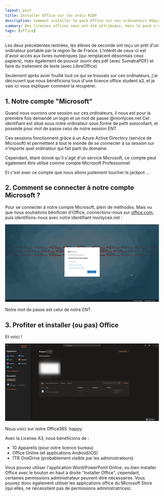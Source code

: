 ```yaml
---
layout: post
title: Installer Office sur les ordis RIDF
description: Comment installer le pack Office sur nos ordinateurs Région Île de France ?
summary: Des licenses offices nous ont été attribuées, mais le pack n'est pas installé par défaut ...
tags: [office]
---
```


Les deux précédentes rentrées, les élèves de seconde ont reçu un prêt d'un ordinateur portable par la région Île de France.
L'intérêt de ceux-ci est d'avoir accès aux livres numériques (qui remplacent désormais ceux papiers), mais également de pouvoir ouvrir des pdf (avec SumatraPDF)  et faire du traitement de texte (avec LibreOffice)

Seulement après avoir fouillé tout ce qui se trouvais sur ces ordinateurs, j'ai découvert que nous bénéficions tous d'une licence office student a3, et je vais ici vous expliquer comment la récupérer.

## 1. Notre compte "Microsoft"

Quand nous ouvrons une session sur ces ordinateurs, il nous est pour la première fois demandé un login et un mot de passe @monlycee.net
Cet identifiant est situé sous notre ordinateur sous forme de petit autocollant, et possède pour mot de passe celui de notre session ENT.

Ces sessions fonctionnent grâce à un Azure Active Directory (service de Microsoft) et permettent à tout le monde de se connecter à sa session sur n'importe quel ordinateur qui fait parti du domaine.

Cependant, étant donné qu'il s'agit d'un service Microsoft, ce compte peut également être utilisé comme compte Microsoft Professionnel

Et c'est avec ce compte que nous allons justement toucher le jackpot ...

## 2. Comment se connecter à notre compte Microsoft ?

Pour se connecter à notre compte Microsoft, plein de méthodes. Mais vu que nous souhaitons bénificier d'Office, connectons-nous sur [office.com](https://office.com), puis identifions-nous avec notre identifiant monlycee.net :

![loginoffice](../img/loginoffice.png)

Notre mot de passe est celui de notre ENT.

## 3. Profiter et installer (ou pas) Office

Et voici !

![officehomepage](../img/officehomepage.png)

Nous voici sur notre Office365 :happy: 

Avec la License A3, nous bénéficions de :

* 10 Appareils (pour notre licence bureau)
* Office Online (et applications Android/iOS)
* 1TB OneDrive (probablement visible par les administrateurs)

Vous pouvez utiliser l'application Word/PowerPoint Online, ou bien installer Office avec le bouton en haut à droite "Installer Office", cependant, certaines permissions administrateur peuvent-être nécessaires.
Vous pouvez donc également utiliser les applications office du Microsoft Store (qui elles, ne nécessitent pas de permissions administratrices)
